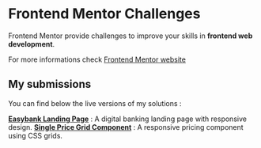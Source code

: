 # Frontend Mentor Challenges

Frontend Mentor provide challenges to improve your skills in **frontend web development**.

For more informations check [Frontend Mentor website](https://www.frontendmentor.io/)

## My submissions

You can find below the live versions of my solutions :

[**Easybank Landing Page**](https://github.com/zathio/frontendmentor-challenges/tree/master/easybank-landing-page) : A digital banking landing page with responsive design.
[**Single Price Grid Component**](https://github.com/zathio/frontendmentor-challenges/tree/master/single-price-grid-component) : A responsive pricing component using CSS grids.

